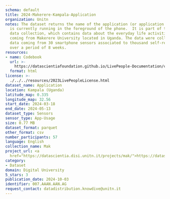 ```yaml
---
schema: default
title: 2024-Makerere-Kampala-Application
organization: Unitn
notes: The dataset returns the name of the application (or application package) that
  is currently running in the foreground of the phone.  It is part of the Makerere
  data collection, which contains data about the everyday life activities of students
  coming from Makerere University located in Uganda. The data were collected via questionnaires,
  data coming from 30 smartphone sensors associated to thousand self-reported annotations
  over a period of 8 weeks.
resources:
- name: Codebook
  url: >-
    https://datascientiafoundation.github.io/LivePeople-Documentation/codebooks/2024-MAK-Kampala-applications.html
  format: html
license: >-
  ./../../resources/2023LivePeopleLicense.html
dataset_name: Application
location: Kampala (Uganda)
latitude_map: 0.335
longitude_map: 32.56
start_date: 2024-03-18
end_date: 2024-05-13
dataset_type: Sensors
sensor_type: App-Usage
size: 0.77 MB
dataset_format: parquet
other_format: csv
number_participants: 57
language: English
collection_name: Mak
project_url: <a 
  href="https://datascientia.disi.unitn.it/projects/mak/">https://datascientia.disi.unitn.it/projects/mak/</a>
category:
- Dataset
domain: Digital University
5_stars: 3
publication_date: 2024-10-03
identifier: 007.AAAN.AAN.AG
request_contact: datadistribution.knowdive@unitn.it
---
```

